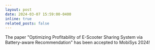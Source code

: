 ```yaml
---
layout: post
date: 2024-03-07 15:59:00-0400
inline: true
related_posts: false
---
```


The paper "Optimizing Profitability of E-Scooter Sharing System via Battery-aware Recommendation" has been accepted to MobiSys 2024!